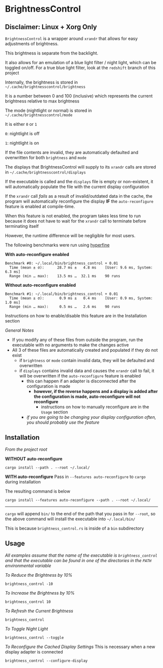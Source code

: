 # BrightnessControl

## Disclaimer: Linux + Xorg Only

`BrightnessControl` is a wrapper around `xrandr` that allows for easy adjustments of brightness.

This brightness is separate from the backlight.

It also allows for an emulation of a blue light filter / night light, which can be toggled on/off. For a true blue light filter, look at the `redshift` branch of this project


Internally, the brightness is stored in `~/.cache/brightnesscontrol/brightness`

It is a number between 0 and 100 (inclusive) which represents the current brightness relative to max brightness

The mode (nightlight or normal) is stored in `~/.cache/brightnesscontrol/mode`

It is either `0` or `1`

`0`: nightlight is off

`1`: nightlight is on

If the file contents are invalid, they are automatically defaulted and overwritten for both `brightness` and `mode`

The displays that BrightnessControl will supply to its `xrandr` calls are stored in `~/.cache/brightnesscontrol/displays`

If the executable is called and the `displays` file is empty or non-existent, it will automatically populate the file with the current display configuration

If the `xrandr` call *fails* as a result of invalid/outdated data in the cache, the program will automatically reconfigure the display **IF** the `auto-reconfigure` feature is enabled at compile-time.

When this feature is not enabled, the program takes less time to run because it does not have to wait for the `xrandr` call to terminate before terminating itself

However, the runtime difference will be negligible for most users.

The following benchmarks were run using [hyperfine](https://github.com/sharkdp/hyperfine)

**With auto-reconfigure enabled**
```
Benchmark #0: ~/.local/bin/brightness_control + 0.01
  Time (mean ± σ):      28.7 ms ±   4.8 ms    [User: 9.6 ms, System: 6.3 ms]
  Range (min … max):    13.5 ms …  32.1 ms    90 runs
```

**Without auto-reconfigure enabled**
```
Benchmark #1: ~/.local/bin/brightness_control + 0.01
  Time (mean ± σ):       0.9 ms ±   0.4 ms    [User: 0.9 ms, System: 1.0 ms]
  Range (min … max):     0.5 ms …   2.6 ms    90 runs
```

Instructions on how to enable/disable this feature are in the Installation section

_General Notes_
* If you modify any of these files from outside the program, run the executable with no arguments to make the changes active
* All 3 of these files are automatically created and populated if they do not exist
  * if `brightness` or `mode` contain invalid data, they will be defaulted and overwritten
  * if `displays` contains invalid data and causes the `xrandr` call to fail, it will be overwritten if the `auto-reconfigure` feature is enabled
    * this can happen if an adapter is disconnected after the configuration is made
      * **however, if the reverse happens and a display is added after the configuration is made, auto-reconfigure will not reconfigure**
        * instructions on how to manually reconfigure are in the `Usage` section
    * *if you are going to be changing your display configuration often, you should probably use the feature*

## Installation
*From the project root*

**WITHOUT auto-reconfigure**
```
cargo install --path . --root ~/.local/
```

**WITH auto-reconfigure**
Pass in `--features auto-reconfigure` to `cargo` during installation

The resulting command is below
```
cargo install --features auto-reconfigure --path . --root ~/.local/
```

***

`cargo` will append `bin/` to the end of the path that you pass in for `--root`, so the above command will install the executable into `~/.local/bin/`

This is because `brightness_control.rs` is inside of a `bin` subdirectory

## Usage
*All examples assume that the name of the executable is `brightness_control` and that the executable can be found in one of the directories in the `PATH` environmental variable*

*To Reduce the Brightness by 10%*
```
brightness_control -10
```

*To Increase the Brightness by 10%*
```
brightness_control 10
```

*To Refresh the Current Brightness*
```
brightness_control
```

*To Toggle Night Light*
```
brightness_control --toggle
```

*To Reconfigure the Cached Display Settings*
  This is necessary when a new display adapter is connected
```
brightness_control --configure-display
```
